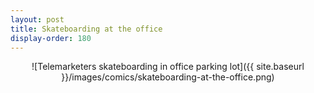 ```yaml
---
layout: post
title: Skateboarding at the office
display-order: 180
---
```


<div style="text-align:center" markdown="1">
![Telemarketers skateboarding in office parking lot]({{ site.baseurl }}/images/comics/skateboarding-at-the-office.png)
</div>
